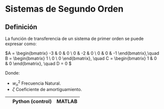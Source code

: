 # Sistemas de Segundo Orden
## Definición
La función de transferencia de un sistema de primer orden se puede expresar como:

$A = \begin{bmatrix} -3 & 0 & 0 \\ 0 & -2 & 0 \\ 0 & 0 & -1 \end{bmatrix},\quad B = \begin{bmatrix} 1 \\ 0 \\ 0 \end{bmatrix}, \quad C = \begin{bmatrix} 1 & 0 & 0 \end{bmatrix}, \quad D = 0 $

Donde:
- $w_n^2$ Frecuencia Natural.
- $\zeta$ Coeficiente de amortiguamiento.

|                         | Python (control)                         | MATLAB                              |
|-------------------------|------------------------------------------|-------------------------------------|

